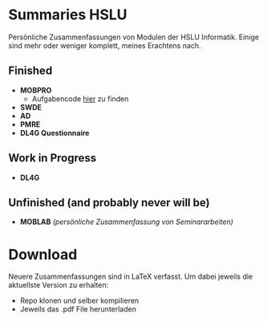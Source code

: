 # Summaries HSLU
Persönliche Zusammenfassungen von Modulen der HSLU Informatik. Einige sind mehr oder weniger komplett, meines Erachtens nach.

## Finished

- **MOBPRO**
  - Aufgabencode [hier](https://github.com/madotha/mobpro_projects) zu finden
- **SWDE**
- **AD**
- **PMRE**
- **DL4G Questionnaire**

## Work in Progress

- **DL4G**

## Unfinished (and probably never will be)

- **MOBLAB** *(persönliche Zusammenfassung von Seminararbeiten)*



# Download

Neuere Zusammenfassungen sind in LaTeX verfasst.
Um dabei jeweils die aktuellste Version zu erhalten:
* Repo klonen und selber kompilieren
* Jeweils das .pdf File herunterladen
